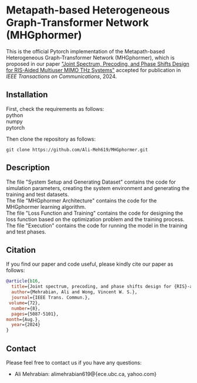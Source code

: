 # Metapath-based Heterogeneous Graph-Transformer Network (MHGphormer)

This is the official Pytorch implementation of the Metapath-based Heterogeneous Graph-Transformer Network (MHGphormer), which is proposed in our paper ["Joint Spectrum, Precoding, and Phase Shifts Design for RIS-Aided Multiuser MIMO THz Systems"](https://people.ece.ubc.ca/vincentw/J/MW-TCOM-2024.pdf) accepted for publication in *IEEE Transactions on Communications*, 2024.

## Installation

First, check the requirements as follows:\
python\
numpy\
pytorch



Then clone the repository as follows:
```shell
git clone https://github.com/Ali-Meh619/MHGphormer.git
```

## Description

The file "System Setup and Generating Dataset" contains the code for simulation parameters, creating the system environment and generating the training and test datasets.\
The file "MHGphormer Architecture" contains the code for the MHGphormer learning algorithm.\
The file "Loss Function and Training" contains the code for designing the loss function based on the optimization problem and the training process.\
The file "Execution" contains the code for running the model in the training and test phases.


## Citation

If you find our paper and code useful, please kindly cite our paper as follows:
```bibtex
@article{b16,
  title={Joint spectrum, precoding, and phase shifts design for {RIS}-aided multiuser {MIMO} {THz} systems},
  author={Mehrabian, Ali and Wong, Vincent W. S.},
  journal={IEEE Trans. Commun.},
 volume={72},
  number={8},
  pages={5087-5101},
month={Aug.},
  year={2024}
}
```

## Contact

Please feel free to contact us if you have any questions:
- Ali Mehrabian: alimehrabian619@{ece.ubc.ca, yahoo.com}

